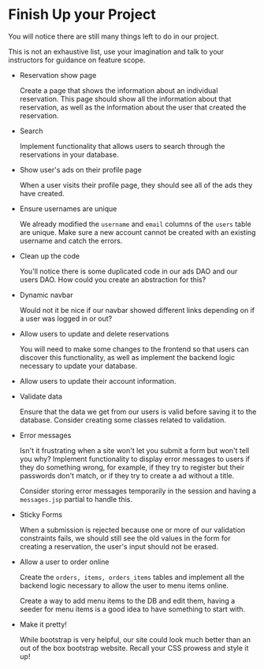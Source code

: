 # Finish Up your Project

You will notice there are still many things left to do in our project.

This is not an exhaustive list, use your imagination and talk to your
instructors for guidance on feature scope.

- Reservation show page

    Create a page that shows the information about an individual reservation. This page
    should show all the information about that reservation, as well as the information
    about the user that created the reservation.

- Search

    Implement functionality that allows users to search through the reservations in your
    database.

- Show user's ads on their profile page

    When a user visits their profile page, they should see all of the ads they
    have created.

- Ensure usernames are unique

    We already modified the `username` and `email` columns
    of the `users` table are unique. Make sure a new account cannot be created
    with an existing username and catch the errors.

- Clean up the code

    You'll notice there is some duplicated code in our ads DAO and our users
    DAO. How could you create an abstraction for this?

- Dynamic navbar

    Would not it be nice if our navbar showed different links depending on if
    a user was logged in or out?

- Allow users to update and delete reservations

    You will need to make some changes to the frontend so that users can
    discover this functionality, as well as implement the backend logic
    necessary to update your database.

- Allow users to update their account information.

- Validate data

    Ensure that the data we get from our users is valid before saving it to the
    database. Consider creating some classes related to validation.

- Error messages

    Isn't it frustrating when a site won't let you submit a form but won't tell
    you why? Implement functionality to display error messages to users if they
    do something wrong, for example, if they try to register but their passwords
    don't match, or if they try to create a ad without a title.

    Consider storing error messages temporarily in the session and having a
    `messages.jsp` partial to handle this.

- Sticky Forms

    When a submission is rejected because one or more of our validation
    constraints fails, we should still see the old values in the form for
    creating a reservation, the user's input should not be erased.

- Allow a user to order online

    Create the `orders, items, orders_items` tables and implement all the backend logic necessary to
    allow the user to menu items online.
    
    Create a way to add menu items to the DB and edit them, having a seeder for menu items is a good idea to have something to start with.

- Make it pretty!

    While bootstrap is very helpful, our site could look much better than an out
    of the box bootstrap website. Recall your CSS prowess and style it up!
